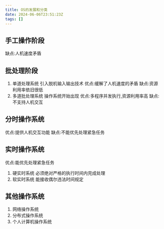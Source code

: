 ```yaml
---
title: OS的发展和分类
date: 2024-06-06T23:51:23Z
tags: []
---
```


## 手工操作阶段

缺点:人机速度矛盾

## 批处理阶段

1. 单道处理系统
   引入脱机输入输出技术
   优点:缓解了人机速度的矛盾
   缺点:资源利用率依旧很低
2. 多道批处理系统
   操作系统开始出现
   优点:多程序并发执行,资源利用率高
   缺点:不支持人机交互

## 分时操作系统

优点:提供人机交互功能
缺点:不能优先处理紧急任务

## 实时操作系统

优点:能优先处理紧急任务

1. 硬实时系统
   必须绝对严格的执行时间内完成处理
2. 软实时系统
   能接收偶尔违法时间规定

## 其他操作系统

1. 网络操作系统
2. 分布式操作系统
3. 个人计算机操作系统

